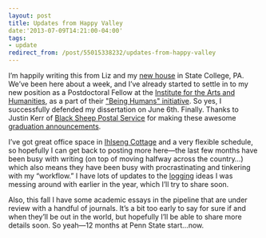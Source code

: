```yaml
---
layout: post 
title: Updates from Happy Valley 
date:'2013-07-09T14:21:00-04:00' 
tags: 
- update 
redirect_from: /post/55015338232/updates-from-happy-valley 
---
```


I’m happily writing this from Liz and my [new house](http://instagram.com/p/bRuJ0ACHvj/) in State College, PA. We’ve been here about a week, and I’ve already started to settle in to my new position as a Postdoctoral Fellow at the [Institute for the Arts and Humanities](http://iah.psu.edu/), as a part of their ["Being Humans" initiative](http://iah.psu.edu/programs/human.shtml). So yes, I successfully defended my dissertation on June 6th. Finally. Thanks to Justin Kerr of [Black Sheep Postal Service](http://www.blacksheeppostal.com/) for making these awesome [graduation announcements](http://instagram.com/p/ZT9a5sh3wy/).

I’ve got great office space in [Ihlseng Cottage](http://instagram.com/p/ZqIEL0AAgA/) and a very flexible schedule, so hopefully I can get back to posting more here—the last few months have been busy with writing (on top of moving halfway across the country…) which also means they have been busy with procrastinating and tinkering with my “workflow.” I have lots of updates to the [logging](/tagged/logging) ideas I was messing around with earlier in the year, which I’ll try to share soon.

Also, this fall I have some academic essays in the pipeline that are under review with a handful of journals. It’s a bit too early to say for sure if and when they’ll be out in the world, but hopefully I’ll be able to share more details soon. So yeah—12 months at Penn State start…now.
